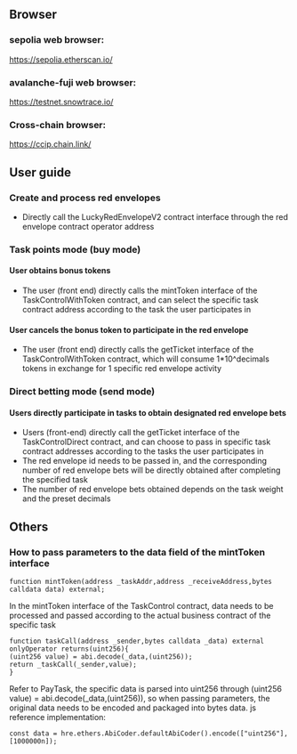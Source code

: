## Browser
### sepolia web browser:
https://sepolia.etherscan.io/

### avalanche-fuji web browser:
https://testnet.snowtrace.io/

### Cross-chain browser:
https://ccip.chain.link/

## User guide

### Create and process red envelopes
+ Directly call the LuckyRedEnvelopeV2 contract interface through the red envelope contract operator address

### Task points mode (buy mode)
#### User obtains bonus tokens
+ The user (front end) directly calls the mintToken interface of the TaskControlWithToken contract, and can select the specific task contract address according to the task the user participates in

#### User cancels the bonus token to participate in the red envelope
+ The user (front end) directly calls the getTicket interface of the TaskControlWithToken contract, which will consume 1*10^decimals tokens in exchange for 1 specific red envelope activity

### Direct betting mode (send mode)
#### Users directly participate in tasks to obtain designated red envelope bets
+ Users (front-end) directly call the getTicket interface of the TaskControlDirect contract, and can choose to pass in specific task contract addresses according to the tasks the user participates in
+ The red envelope id needs to be passed in, and the corresponding number of red envelope bets will be directly obtained after completing the specified task
+ The number of red envelope bets obtained depends on the task weight and the preset decimals

## Others
### How to pass parameters to the data field of the mintToken interface
```
function mintToken(address _taskAddr,address _receiveAddress,bytes calldata data) external;
```
In the mintToken interface of the TaskControl contract, data needs to be processed and passed according to the actual business contract of the specific task
```
function taskCall(address _sender,bytes calldata _data) external onlyOperator returns(uint256){
(uint256 value) = abi.decode(_data,(uint256));
return _taskCall(_sender,value);
}
```
Refer to PayTask, the specific data is parsed into uint256 through (uint256 value) = abi.decode(_data,(uint256)), so when passing parameters, the original data needs to be encoded and packaged into bytes data. js reference implementation:
```
const data = hre.ethers.AbiCoder.defaultAbiCoder().encode(["uint256"],[1000000n]);
```